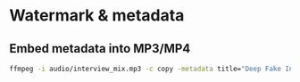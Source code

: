 # Watermark & metadata

## Embed metadata into MP3/MP4
```bash
ffmpeg -i audio/interview_mix.mp3 -c copy -metadata title="Deep Fake Interview (Research)" \  -metadata artist="Kunal Ahirrao (AI-generated)" \  -metadata comment="Synthetic media for academic research; created on 2025-09-02" audio/interview_mix_tagged.mp3
```
